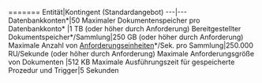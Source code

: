 =======
Entität|Kontingent (Standardangebot)
---|---
Datenbankkonten*|50
Maximaler Dokumentenspeicher pro Datenbankkonto* |1 TB (oder höher durch Anforderung)
Bereitgestellter Dokumentspeicher*/Sammlung|250 GB (oder höher durch Anforderung)
Maximale Anzahl von [Anforderungseinheiten](../articles/documentdb/documentdb-request-units.md)*/Sek. pro Sammlung|250\.000 RU/Sekunde (oder höher durch Anforderung)
Maximale Anforderungsgröße von Dokumenten |512 KB
Maximale Ausführungszeit für gespeicherte Prozedur und Trigger|5 Sekunden 

<!---HONumber=AcomDC_0413_2016-->